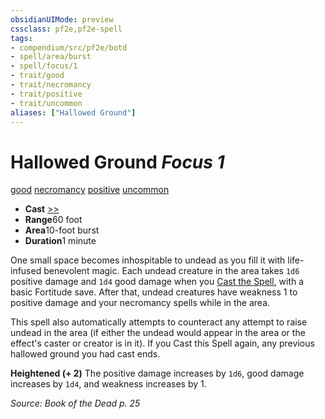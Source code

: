 ```yaml
---
obsidianUIMode: preview
cssclass: pf2e,pf2e-spell
tags:
- compendium/src/pf2e/botd
- spell/area/burst
- spell/focus/1
- trait/good
- trait/necromancy
- trait/positive
- trait/uncommon
aliases: ["Hallowed Ground"]
---
```

# Hallowed Ground *Focus 1*   
[good](/rules/traits/good.md)  [necromancy](/rules/traits/necromancy.md)  [positive](/rules/traits/positive.md)  [uncommon](/rules/traits/uncommon.md)  

- **Cast** [>>](/rules/core-rulebook/chapter-9-playing-the-game.md#Actions "Two-Action") 
- **Range**60 foot
- **Area**10-foot burst
- **Duration**1 minute

One small space becomes inhospitable to undead as you fill it with life-infused benevolent magic. Each undead creature in the area takes `1d6` positive damage and `1d4` good damage when you [Cast the Spell](/rules/actions/cast-a-spell.md), with a basic Fortitude save. After that, undead creatures have weakness 1 to positive damage and your necromancy spells while in the area.

This spell also automatically attempts to counteract any attempt to raise undead in the area (if either the undead would appear in the area or the effect's caster or creator is in it). If you Cast this Spell again, any previous hallowed ground you had cast ends.

**Heightened (+ 2)** The positive damage increases by `1d6`, good damage increases by `1d4`, and weakness increases by 1.

*Source: Book of the Dead p. 25*